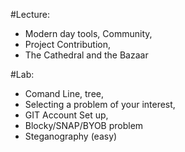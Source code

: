 #Lecture:

- Modern day tools, Community, 
- Project Contribution, 
- The Cathedral and the Bazaar

#Lab:
- Comand Line, tree,  
- Selecting a problem of your interest, 
- GIT Account Set up, 
- Blocky/SNAP/BYOB problem
- Steganography (easy)
